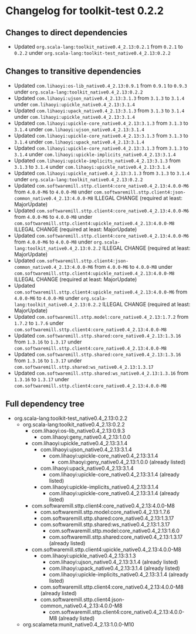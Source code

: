 # Changelog for toolkit-test 0.2.2

## Changes to direct dependencies
 - Updated `org.scala-lang:toolkit_native0.4_2.13:0.2.1` from `0.2.1` to `0.2.2` under `org.scala-lang:toolkit-test_native0.4_2.13:0.2.2`

## Changes to transitive dependencies
 - Updated `com.lihaoyi:os-lib_native0.4_2.13:0.9.1` from `0.9.1` to `0.9.3` under `org.scala-lang:toolkit_native0.4_2.13:0.2.2`
 - Updated `com.lihaoyi:ujson_native0.4_2.13:3.1.3` from `3.1.3` to `3.1.4` under `com.lihaoyi:upickle_native0.4_2.13:3.1.4`
 - Updated `com.lihaoyi:upack_native0.4_2.13:3.1.3` from `3.1.3` to `3.1.4` under `com.lihaoyi:upickle_native0.4_2.13:3.1.4`
 - Updated `com.lihaoyi:upickle-core_native0.4_2.13:3.1.3` from `3.1.3` to `3.1.4` under `com.lihaoyi:ujson_native0.4_2.13:3.1.4`
 - Updated `com.lihaoyi:upickle-core_native0.4_2.13:3.1.3` from `3.1.3` to `3.1.4` under `com.lihaoyi:upack_native0.4_2.13:3.1.4`
 - Updated `com.lihaoyi:upickle-core_native0.4_2.13:3.1.3` from `3.1.3` to `3.1.4` under `com.lihaoyi:upickle-implicits_native0.4_2.13:3.1.4`
 - Updated `com.lihaoyi:upickle-implicits_native0.4_2.13:3.1.3` from `3.1.3` to `3.1.4` under `com.lihaoyi:upickle_native0.4_2.13:3.1.4`
 - Updated `com.lihaoyi:upickle_native0.4_2.13:3.1.3` from `3.1.3` to `3.1.4` under `org.scala-lang:toolkit_native0.4_2.13:0.2.2`
 - Updated `com.softwaremill.sttp.client4:core_native0.4_2.13:4.0.0-M6` from `4.0.0-M6` to `4.0.0-M8` under `com.softwaremill.sttp.client4:json-common_native0.4_2.13:4.0.0-M8` ILLEGAL CHANGE (required at least: MajorUpdate)
 - Updated `com.softwaremill.sttp.client4:core_native0.4_2.13:4.0.0-M6` from `4.0.0-M6` to `4.0.0-M8` under `com.softwaremill.sttp.client4:upickle_native0.4_2.13:4.0.0-M8` ILLEGAL CHANGE (required at least: MajorUpdate)
 - Updated `com.softwaremill.sttp.client4:core_native0.4_2.13:4.0.0-M6` from `4.0.0-M6` to `4.0.0-M8` under `org.scala-lang:toolkit_native0.4_2.13:0.2.2` ILLEGAL CHANGE (required at least: MajorUpdate)
 - Updated `com.softwaremill.sttp.client4:json-common_native0.4_2.13:4.0.0-M6` from `4.0.0-M6` to `4.0.0-M8` under `com.softwaremill.sttp.client4:upickle_native0.4_2.13:4.0.0-M8` ILLEGAL CHANGE (required at least: MajorUpdate)
 - Updated `com.softwaremill.sttp.client4:upickle_native0.4_2.13:4.0.0-M6` from `4.0.0-M6` to `4.0.0-M8` under `org.scala-lang:toolkit_native0.4_2.13:0.2.2` ILLEGAL CHANGE (required at least: MajorUpdate)
 - Updated `com.softwaremill.sttp.model:core_native0.4_2.13:1.7.2` from `1.7.2` to `1.7.6` under `com.softwaremill.sttp.client4:core_native0.4_2.13:4.0.0-M8`
 - Updated `com.softwaremill.sttp.shared:core_native0.4_2.13:1.3.16` from `1.3.16` to `1.3.17` under `com.softwaremill.sttp.client4:core_native0.4_2.13:4.0.0-M8`
 - Updated `com.softwaremill.sttp.shared:core_native0.4_2.13:1.3.16` from `1.3.16` to `1.3.17` under `com.softwaremill.sttp.shared:ws_native0.4_2.13:1.3.17`
 - Updated `com.softwaremill.sttp.shared:ws_native0.4_2.13:1.3.16` from `1.3.16` to `1.3.17` under `com.softwaremill.sttp.client4:core_native0.4_2.13:4.0.0-M8`

## Full dependency tree

 - org.scala-lang:toolkit-test_native0.4_2.13:0.2.2
   - org.scala-lang:toolkit_native0.4_2.13:0.2.2
     - com.lihaoyi:os-lib_native0.4_2.13:0.9.3
       - com.lihaoyi:geny_native0.4_2.13:1.0.0
     - com.lihaoyi:upickle_native0.4_2.13:3.1.4
       - com.lihaoyi:ujson_native0.4_2.13:3.1.4
         - com.lihaoyi:upickle-core_native0.4_2.13:3.1.4
           - com.lihaoyi:geny_native0.4_2.13:1.0.0 (already listed)
       - com.lihaoyi:upack_native0.4_2.13:3.1.4
         - com.lihaoyi:upickle-core_native0.4_2.13:3.1.4 (already listed)
       - com.lihaoyi:upickle-implicits_native0.4_2.13:3.1.4
         - com.lihaoyi:upickle-core_native0.4_2.13:3.1.4 (already listed)
     - com.softwaremill.sttp.client4:core_native0.4_2.13:4.0.0-M8
       - com.softwaremill.sttp.model:core_native0.4_2.13:1.7.6
       - com.softwaremill.sttp.shared:core_native0.4_2.13:1.3.17
       - com.softwaremill.sttp.shared:ws_native0.4_2.13:1.3.17
         - com.softwaremill.sttp.model:core_native0.4_2.13:1.6.0
         - com.softwaremill.sttp.shared:core_native0.4_2.13:1.3.17 (already listed)
     - com.softwaremill.sttp.client4:upickle_native0.4_2.13:4.0.0-M8
       - com.lihaoyi:upickle_native0.4_2.13:3.1.3
         - com.lihaoyi:ujson_native0.4_2.13:3.1.4 (already listed)
         - com.lihaoyi:upack_native0.4_2.13:3.1.4 (already listed)
         - com.lihaoyi:upickle-implicits_native0.4_2.13:3.1.4 (already listed)
       - com.softwaremill.sttp.client4:core_native0.4_2.13:4.0.0-M8 (already listed)
       - com.softwaremill.sttp.client4:json-common_native0.4_2.13:4.0.0-M8
         - com.softwaremill.sttp.client4:core_native0.4_2.13:4.0.0-M8 (already listed)
   - org.scalameta:munit_native0.4_2.13:1.0.0-M10
